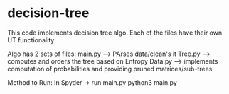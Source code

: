 # decision-tree

This code implements decision tree algo.
Each of the files have their own UT functionality

Algo has 2 sets of files:
  main.py --> PArses data/clean's it 
  Tree.py --> computes and orders the tree based on Entropy
  Data.py --> implements computation of probabilities and providing pruned matrices/sub-trees 


Method to Run:
  In Spyder -> run main.py
  python3 main.py
